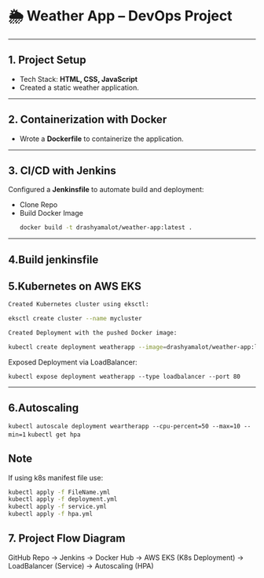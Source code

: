 # 🌦️ Weather App – DevOps Project

---

## 1. Project Setup
- Tech Stack: **HTML, CSS, JavaScript**  
- Created a static weather application.

---

## 2. Containerization with Docker
- Wrote a **Dockerfile** to containerize the application.

---

## 3. CI/CD with Jenkins
Configured a **Jenkinsfile** to automate build and deployment:  
- Clone Repo  
- Build Docker Image  
  ```bash
  docker build -t drashyamalot/weather-app:latest .

---

## 4.Build jenkinsfile

## 5.Kubernetes on AWS EKS
```bash
Created Kubernetes cluster using eksctl:

eksctl create cluster --name mycluster

Created Deployment with the pushed Docker image:

kubectl create deployment weatherapp --image=drashyamalot/weather-app:latest
```

Exposed Deployment via LoadBalancer:
```
kubectl expose deployment weatherapp --type loadbalancer --port 80
```
---

## 6.Autoscaling
```kubectl autoscale deployment weartherapp --cpu-percent=50 --max=10 --min=1```
```kubectl get hpa ```



## Note

If using k8s manifest file use:
```bash
kubectl apply -f FileName.yml
kubectl apply -f deployment.yml
kubectl apply -f service.yml
kubectl apply -f hpa.yml
```

## 7. Project Flow Diagram
GitHub Repo → Jenkins → Docker Hub → AWS EKS (K8s Deployment) → LoadBalancer (Service) → Autoscaling (HPA)
